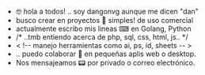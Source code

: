 - 🤓 hola a todos! .. soy dangonvg aunque me dicen "dan"
- busco crear en proyectos 🎲 simples! de uso comercial
- actualmente escribo mis lineas ⌨ en Golang, Python
- /* ..tmb entiendo acerca de php, sql, css, html, js.. */
- < !-- manejo herramientas como ai, ps, id, sheets -- >
- .. puedo colaborar 💬 en pequeñas aplis web o desktop.
- Nos mensajeamos 📟 por privado o correo electrónico.

<!---
dangonvg/dangonvg is a ✨ special ✨ repository because its `README.md` (this file) appears on your GitHub profile.
You can click the Preview link to take a look at your changes.
--->
